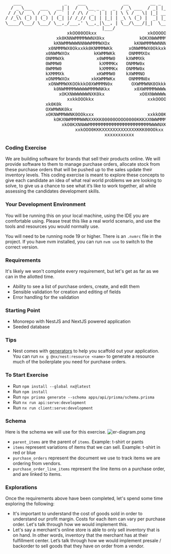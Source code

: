 <pre>
   ___                _    ___              __        __ _
  / _ \___   ___   __| |  /   \__ _ _   _  / _\ ___  / _| |___      ____ _ _ __ ___
 / /_\/ _ \ / _ \ / _` | / /\ / _` | | | | \ \ / _ \| |_| __\ \ /\ / / _` | '__/ _ \
/ /_\\ (_) | (_) | (_| |/ /_// (_| | |_| | _\ \ (_) |  _| |_ \ V  V / (_| | | |  __/
\____/\___/ \___/ \__,_/___,' \__,_|\__, | \__/\___/|_|  \__| \_/\_/ \__,_|_|  \___|
                                    |___/
                       xkOO00OOkxx                   xkOOOOOOkxx
                   xk0KNNWMMMMWWNX0kx             kOKXNWWMMMMWNXKOx
                  kKNWMMWWWNNNWWMMMWXOx         kKNWMMMWWNNNWWMMMWX0x
                x0NMMMWX0Okxxkk0KNMMMWKk      xONWMMWX0OkkxkkOKNWMMWXk
               x0NWMWXOx         kKWMMWKk     ONMMMXOx         k0NMMWXk
               ONMMWXk            x0WMMW0    kXWMMXk             0WMMWKx
               0WMMW0              kXMMMKx   ONMMW0x             kXMMMXk
               0WMMW0              kXMMMKx   ONMMW0x             kXMMWXk
               kXMMMXk            xKWMMW0    kXWMMNO            x0WMMW0x
               xONMMWXOx        xkKWMMWKx     ONMMMN0x        xkKWMMWKk
                xONWMMWXKOOkkkO0XWMMMN0x       OXWMMWNK0OkkkO0KNMMMWKk
                  k0NWMMMMWWWWWMMMWNKkx         x0XWMMMMWWWWWMMMMWXOx
                    xOKXNWWWWWWNXK0kx             xO0XNWWWWWWNXK0kx
                       xxkkOOOkkx                    xxkOOOOkkx
               xk0K0k                                           xOKKOx
               OXWMWNK0kx                                   xkOKNWMWN0x
               xOKNWMMWWNK0OOkxxx                    xxkkO0KXNWMMWNX0k
                  kOKXNWMMMMWWNXXKKK00000OOOO0000KKKXXNWWMMMMWWNK0kx
                     xkO0KXNNWWMMMMMMMMMMMMMMMMMMMMMMMWWWNXK0Okx
                          xxkOOO0KKKXXXXXXXXXXXXXKKK00OOkxx
                                     xxxxxxxxxxx
</pre>

### Coding Exercise

We are building software for brands that sell their products online. We will provide software to them to manage purchase orders, allocate stock from these purchase orders that will be pushed up to the sales  update their inventory levels. This coding exercise is meant to explore these concepts to give each candidate an idea of what real world problems we are looking to solve, to give us a chance to see what it’s like to work together, all while assessing the candidates development skills.

### Your Development Environment
You will be running this on your local machine, using the IDE you are comfortable using. Please treat this like a real world scenario, and use the tools and resources you would normally use.

You will need to be running node 19 or higher. There is an `.nvmrc` file in the project. If you have nvm installed, you can run `nvm use` to switch to the correct version. 

### Requirements
It's likely we won't complete every requirement, but let's get as far as we can in the allotted time.

- Ability to see a list of purchase orders, create, and edit them
- Sensible validation for creation and editing of fields
- Error handling for the validation

### Starting Point

- Monorepo with NestJS and NextJS powered application
- Seeded database

### Tips
- Nest comes with [generators](https://docs.nestjs.com/recipes/crud-generator) to help you scaffold out your application. You can run `nx g @nx/nest:resource <name>` to generate a resource much of the boilerplate you need for purchase orders.

### To Start Exercise
 - Run `npm install --global nx@latest`
 - Run `npm install`
 - Run `npx prisma generate --schema apps/api/prisma/schema.prisma`
 - Run `nx run api:serve:development`
 - Run `nx run client:serve:development`

### Schema
Here is the schema we will use for this exercise.
![er-diagram.png](docs/er-diagram.png)
 - `parent_items` are the parent of `items`. Example: t-shirt or pants
 - `items` represent variations of items that we can sell. Example: t-shirt in red or blue
 - `purchase_orders` represent the document we use to track items we are ordering from vendors.
 - `purchase_order_line_items` represent the line items on a purchase order, and are linked to items.

### Explorations
Once the requirements above have been completed, let's spend some time exploring the following:

- It's important to understand the cost of goods sold in order to understand our profit margin. Costs for each item can vary per purchase order. Let's talk through how we would implement this.
- Let's say a merchant's online store is able to only sell inventory that is on hand. In other words, inventory that the merchant has at their fulfillment center. Let’s talk through how we would implement presale / backorder to sell goods that they have on order from a vendor.
